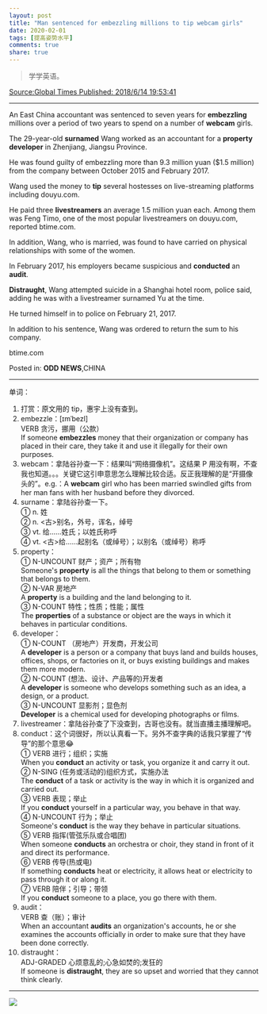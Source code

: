 ```yaml
---
layout: post
title: "Man sentenced for embezzling millions to tip webcam girls"
date: 2020-02-01
tags: [提高姿势水平]
comments: true
share: true
---
```


> 学学英语。

[Source:Global Times Published: 2018/6/14 19:53:41](http://www.globaltimes.cn/content/1107028.shtml)

---

An East China accountant was sentenced to seven years for **embezzling** millions over a period of two years to spend on a number of **webcam** girls. 

The 29-year-old **surnamed** Wang worked as an accountant for a **property** **developer** in Zhenjiang, Jiangsu Province. 

He was found guilty of embezzling more than 9.3 million yuan ($1.5 million) from the company between October 2015 and February 2017.

Wang used the money to **tip** several hostesses on live-streaming platforms including douyu.com. 

He paid three **livestreamers** an average 1.5 million yuan each. Among them was Feng Timo, one of the most popular livestreamers on douyu.com, reported btime.com.

In addition, Wang, who is married, was found to have carried on physical relationships with some of the women. 

In February 2017, his employers became suspicious and **conducted** an **audit**.  

**Distraught**, Wang attempted suicide in a Shanghai hotel room, police said, adding he was with a livestreamer surnamed Yu at the time. 

He turned himself in to police on February 21, 2017. 

In addition to his sentence, Wang was ordered to return the sum to his company. 

btime.com

Posted in: **ODD NEWS**,CHINA

---

单词：

1. 打赏：原文用的 tip，惠宇上没有查到。
2. embezzle：[ɪmˈbezl]<br/>VERB 贪污，挪用（公款）<br/>If someone **embezzles** money that their organization or company has placed in their care, they take it and use it illegally for their own purposes.
3. webcam：拿陆谷孙查一下：结果叫“网络摄像机”。这结果 P 用没有啊，不查我也知道。。。关键它这引申意思怎么理解比较合适。反正我理解的是“开摄像头的”。e.g.：A **webcam** girl who has been married swindled gifts from her man fans with her husband before they divorced.
4. surname：拿陆谷孙查一下。<br/>① n. 姓<br/>② n. <古>别名，外号，诨名，绰号<br/>③ vt. 给……姓氏；以姓氏称呼<br/>④ vt. <古>给……起别名（或绰号）；以别名（或绰号）称呼
5. property：<br/>① N-UNCOUNT 财产；资产；所有物<br/>Someone's **property** is all the things that belong to them or something that belongs to them.<br/>② N-VAR 房地产<br/>A **property** is a building and the land belonging to it.<br/>③ N-COUNT 特性；性质；性能；属性<br/>The **properties** of a substance or object are the ways in which it behaves in particular conditions.
6. developer：<br/>① N-COUNT （房地产）开发商，开发公司<br/>A **developer** is a person or a company that buys land and builds houses, offices, shops, or factories on it, or buys existing buildings and makes them more modern.<br/>② N-COUNT (想法、设计、产品等的)开发者<br/>A **developer** is someone who develops something such as an idea, a design, or a product.<br/>③ N-UNCOUNT 显影剂；显色剂<br/>**Developer** is a chemical used for developing photographs or films.
7. livestreamer：拿陆谷孙查了下没查到，古哥也没有。就当直播主播理解吧。
8. conduct：这个词很好，所以认真看一下。另外不查字典的话我只掌握了“传导”的那个意思😂<br/>① VERB 进行；组织；实施<br/>When you **conduct** an activity or task, you organize it and carry it out.<br/>② N-SING (任务或活动的)组织方式，实施办法<br/>The **conduct** of a task or activity is the way in which it is organized and carried out.<br/>③ VERB 表现；举止<br/>If you **conduct** yourself in a particular way, you behave in that way.<br/>④ N-UNCOUNT 行为；举止<br/>Someone's **conduct** is the way they behave in particular situations.<br/>⑤ VERB 指挥(管弦乐队或合唱团)<br/>When someone **conducts** an orchestra or choir, they stand in front of it and direct its performance.<br/>⑥ VERB 传导(热或电)<br/>If something **conducts** heat or electricity, it allows heat or electricity to pass through it or along it.<br/>⑦ VERB 陪伴；引导；带领<br/>If you **conduct** someone to a place, you go there with them.
9. audit：<br/>VERB 查（账）；审计<br/>When an accountant **audits** an organization's accounts, he or she examines the accounts officially in order to make sure that they have been done correctly.
10. distraught：<br/>ADJ-GRADED 心烦意乱的;心急如焚的;发狂的<br/>If someone is **distraught**, they are so upset and worried that they cannot think clearly.

---

![](https://i.loli.net/2020/02/10/F6dNri2oYVIK3ma.png)